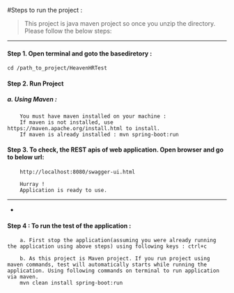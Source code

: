 #Steps to run the project :
> This project is java maven project so once you unzip the directory.  Please follow the below steps:

-----------------------------------------------------------------------------------------------------------------------
#### Step 1. Open terminal and goto the basediretory :

	cd /path_to_project/HeavenHRTest

#### Step 2. Run Project
##### a. Using Maven :
		You must have maven installed on your machine :
		If maven is not installed, use https://maven.apache.org/install.html to install.
		If maven is already installed : mvn spring-boot:run

#### Step 3. To check, the REST apis of web application. Open browser and go to below url:

		http://localhost:8080/swagger-ui.html

		Hurray !
		Application is ready to use.
------------------------------------------------------------------------------------------------------------------------
-
#### Step 4 : To run the test of the application :
		a. First stop the application(assuming you were already running the application using above steps) using following keys : ctrl+c

		b. As this project is Maven project. If you run project using maven commands, test will automatically starts while running the application. Using following commands on terminal to run application via maven.
	 	mvn clean install spring-boot:run

